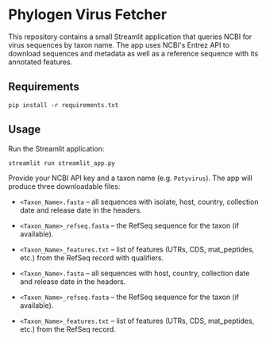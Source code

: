 # Phylogen Virus Fetcher

This repository contains a small Streamlit application that queries NCBI for virus sequences by taxon name. The app uses NCBI's Entrez API to download sequences and metadata as well as a reference sequence with its annotated features.

## Requirements

```
pip install -r requirements.txt
```

## Usage

Run the Streamlit application:

```
streamlit run streamlit_app.py
```

Provide your NCBI API key and a taxon name (e.g. `Potyvirus`). The app will produce three downloadable files:

- `<Taxon_Name>.fasta` – all sequences with isolate, host, country, collection date and release date in the headers.
- `<Taxon_Name>_refseq.fasta` – the RefSeq sequence for the taxon (if available).
- `<Taxon_Name>_features.txt` – list of features (UTRs, CDS, mat_peptides, etc.) from the RefSeq record with qualifiers.

- `<Taxon_Name>.fasta` – all sequences with host, country, collection date and release date in the headers.
- `<Taxon_Name>_refseq.fasta` – the RefSeq sequence for the taxon (if available).
- `<Taxon_Name>_features.txt` – list of features (UTRs, CDS, mat_peptides, etc.) from the RefSeq record.
